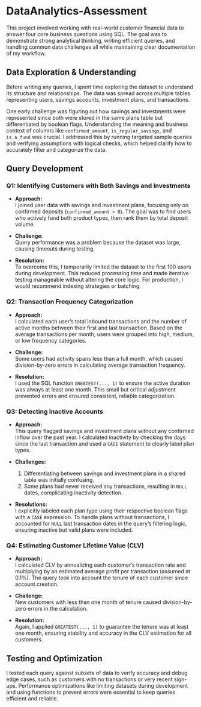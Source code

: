# DataAnalytics-Assessment

This project involved working with real-world customer financial data to answer four core business questions using SQL. The goal was to demonstrate strong analytical thinking, writing efficient queries, and handling common data challenges all while maintaining clear documentation of my workflow.


## Data Exploration & Understanding

Before writing any queries, I spent time exploring the dataset to understand its structure and relationships. The data was spread across multiple tables representing users, savings accounts, investment plans, and transactions. 

One early challenge was figuring out how savings and investments were represented since both were stored in the same plans table but differentiated by boolean flags. Understanding the meaning and business context of columns like `confirmed_amount`, `is_regular_savings`, and `is_a_fund` was crucial. I addressed this by running targeted sample queries and verifying assumptions with logical checks, which helped clarify how to accurately filter and categorize the data.


## Query Development

### Q1: Identifying Customers with Both Savings and Investments

- **Approach:**  
  I joined user data with savings and investment plans, focusing only on confirmed deposits (`confirmed_amount > 0`). The goal was to find users who actively fund both product types, then rank them by total deposit volume.

- **Challenge:**  
  Query performance was a problem because the dataset was large, causing timeouts during testing.

- **Resolution:**  
  To overcome this, I temporarily limited the dataset to the first 100 users during development. This reduced processing time and made iterative testing manageable without altering the core logic. For production, I would recommend indexing strategies or batching.

### Q2: Transaction Frequency Categorization

- **Approach:**  
  I calculated each user’s total inbound transactions and the number of active months between their first and last transaction. Based on the average transactions per month, users were grouped into high, medium, or low frequency categories.

- **Challenge:**  
  Some users had activity spans less than a full month, which caused division-by-zero errors in calculating average transaction frequency.

- **Resolution:**  
  I used the SQL function `GREATEST(..., 1)` to ensure the active duration was always at least one month. This small but critical adjustment prevented errors and ensured consistent, reliable categorization.

### Q3: Detecting Inactive Accounts

- **Approach:**  
  This query flagged savings and investment plans without any confirmed inflow over the past year. I calculated inactivity by checking the days since the last transaction and used a `CASE` statement to clearly label plan types.

- **Challenges:**  
  1. Differentiating between savings and investment plans in a shared table was initially confusing.  
  2. Some plans had never received any transactions, resulting in `NULL` dates, complicating inactivity detection.

- **Resolutions:**  
  I explicitly labeled each plan type using their respective boolean flags with a `CASE` expression. To handle plans without transactions, I accounted for `NULL` last transaction dates in the query’s filtering logic, ensuring inactive but valid plans were included.

### Q4: Estimating Customer Lifetime Value (CLV)

- **Approach:**  
  I calculated CLV by annualizing each customer’s transaction rate and multiplying by an estimated average profit per transaction (assumed at 0.1%). The query took into account the tenure of each customer since account creation.

- **Challenge:**  
  New customers with less than one month of tenure caused division-by-zero errors in the calculation.

- **Resolution:**  
  Again, I applied `GREATEST(..., 1)` to guarantee the tenure was at least one month, ensuring stability and accuracy in the CLV estimation for all customers.


## Testing and Optimization

I tested each query against subsets of data to verify accuracy and debug edge cases, such as customers with no transactions or very recent sign-ups. Performance optimizations like limiting datasets during development and using functions to prevent errors were essential to keep queries efficient and reliable.
